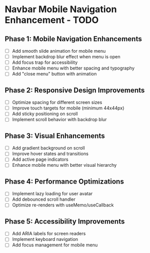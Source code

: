# Navbar Mobile Navigation Enhancement - TODO

## Phase 1: Mobile Navigation Enhancements
- [ ] Add smooth slide animation for mobile menu
- [ ] Implement backdrop blur effect when menu is open
- [ ] Add focus trap for accessibility
- [ ] Enhance mobile menu with better spacing and typography
- [ ] Add "close menu" button with animation

## Phase 2: Responsive Design Improvements
- [ ] Optimize spacing for different screen sizes
- [ ] Improve touch targets for mobile (minimum 44x44px)
- [ ] Add sticky positioning on scroll
- [ ] Implement scroll behavior with backdrop blur

## Phase 3: Visual Enhancements
- [ ] Add gradient background on scroll
- [ ] Improve hover states and transitions
- [ ] Add active page indicators
- [ ] Enhance mobile menu with better visual hierarchy

## Phase 4: Performance Optimizations
- [ ] Implement lazy loading for user avatar
- [ ] Add debounced scroll handler
- [ ] Optimize re-renders with useMemo/useCallback

## Phase 5: Accessibility Improvements
- [ ] Add ARIA labels for screen readers
- [ ] Implement keyboard navigation
- [ ] Add focus management for mobile menu
